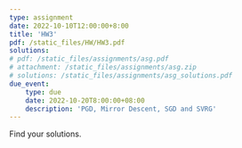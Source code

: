 ```yaml
---
type: assignment
date: 2022-10-10T12:00:00+8:00
title: 'HW3'
pdf: /static_files/HW/HW3.pdf
solutions:
# pdf: /static_files/assignments/asg.pdf
# attachment: /static_files/assignments/asg.zip
# solutions: /static_files/assignments/asg_solutions.pdf
due_event: 
    type: due
    date: 2022-10-20T8:00:00+08:00
    description: 'PGD, Mirror Descent, SGD and SVRG'
---
```

Find your solutions.

